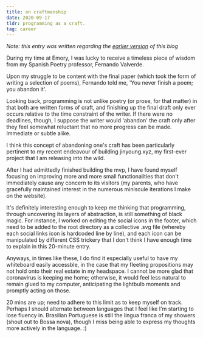 ```yaml
---
title: on craftmanship
date: 2020-09-17
tldr: programming as a craft.
tag: career
---
```


*Note: this entry was written regarding the [earlier version](https://jinyoungch0i.github.io) of this blog*

During my time at Emory, I was lucky to receive a timeless piece of wisdom from my Spanish Poetry professor, Fernando Valverde. 

Upon my struggle to be content with the final paper (which took the form of writing a selection of poems), Fernando told me, 'You never finish a poem; you abandon it'.

Looking back, programming is not unlike poetry (or prose, for that matter) in that both are written forms of craft, and finishing up the final draft only ever occurs relative to the time constraint of the writer. If there were no deadlines, though, I suppose the writer would 'abandon' the craft only after they feel somewhat reluctant that no more progress can be made. Immediate or subtle alike. 

I think this concept of abandoning one's craft has been particularly pertinent to my recent endeavour of building jinyoung.xyz, my first-ever project that I am releasing into the wild. 

After I had admittedly finished building the mvp, I have found myself focusing on improving more and more small functionalities that don't immediately cause any concern to its visitors (my parents, who have gracefully maintained interest in the numerous miniscule iterations I make on the website). 

It's definitely interesting enough to keep me thinking that programming, through uncovering its layers of abstraction, is still something of black magic. For instance, I worked on editing the social icons in the footer, which need to be added to the root directory as a collective .svg file (whereby each social links icon is hardcoded line by line), and each icon can be manipulated by different CSS trickery that I don't think I have enough time to explain in this 20-minute entry.

Anyways, in times like these, I do find it especially useful to have my whiteboard easily accessble, in the case that my fleeting propositions may not hold onto their real estate in my headspace. I cannot be more glad that coronavirus is keeping me home; otherwise, it would feel less natural to remain glued to my computer, anticipating the lightbulb moments and promptly acting on those.

20 mins are up; need to adhere to this limit as to keep myself on track. Perhaps I should alternate between languages that I feel like I'm starting to lose fluency in. Brasilian Portuguese is still the lingua franca of my showers (shout out to Bossa nova), though I miss being able to express my thoughts more actively in the language. :)
